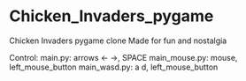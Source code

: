 # Chicken_Invaders_pygame
Chicken Invaders pygame clone
Made for fun and nostalgia

Control: 
main.py: arrows ← →, SPACE
main_mouse.py: mouse, left_mouse_button
main_wasd.py: a d, left_mouse_button
